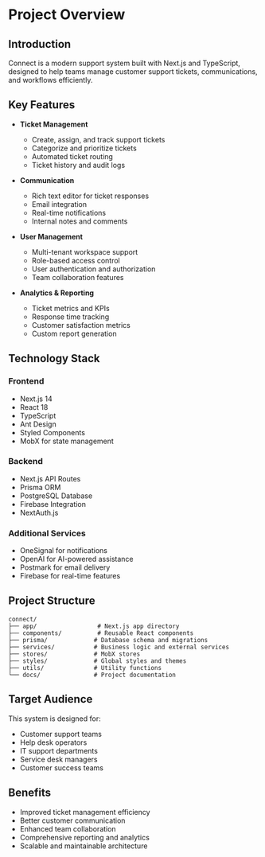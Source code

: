 # Project Overview

## Introduction

Connect is a modern support system built with Next.js and TypeScript, designed to help teams manage customer support tickets, communications, and workflows efficiently.

## Key Features

- **Ticket Management**

  - Create, assign, and track support tickets
  - Categorize and prioritize tickets
  - Automated ticket routing
  - Ticket history and audit logs

- **Communication**

  - Rich text editor for ticket responses
  - Email integration
  - Real-time notifications
  - Internal notes and comments

- **User Management**

  - Multi-tenant workspace support
  - Role-based access control
  - User authentication and authorization
  - Team collaboration features

- **Analytics & Reporting**
  - Ticket metrics and KPIs
  - Response time tracking
  - Customer satisfaction metrics
  - Custom report generation

## Technology Stack

### Frontend

- Next.js 14
- React 18
- TypeScript
- Ant Design
- Styled Components
- MobX for state management

### Backend

- Next.js API Routes
- Prisma ORM
- PostgreSQL Database
- Firebase Integration
- NextAuth.js

### Additional Services

- OneSignal for notifications
- OpenAI for AI-powered assistance
- Postmark for email delivery
- Firebase for real-time features

## Project Structure

```
connect/
├── app/                 # Next.js app directory
├── components/          # Reusable React components
├── prisma/             # Database schema and migrations
├── services/           # Business logic and external services
├── stores/             # MobX stores
├── styles/             # Global styles and themes
├── utils/              # Utility functions
└── docs/               # Project documentation
```

## Target Audience

This system is designed for:

- Customer support teams
- Help desk operators
- IT support departments
- Service desk managers
- Customer success teams

## Benefits

- Improved ticket management efficiency
- Better customer communication
- Enhanced team collaboration
- Comprehensive reporting and analytics
- Scalable and maintainable architecture
